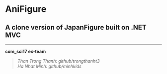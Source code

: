 # AniFigure  
## A clone version of JapanFigure built on .NET MVC  
  
---  
  
**com_sci17 ex-team**  
> *Than Trong Thanh: github/trongthanht3*  
> *Ha Nhat Minh: github/minhkids*  


